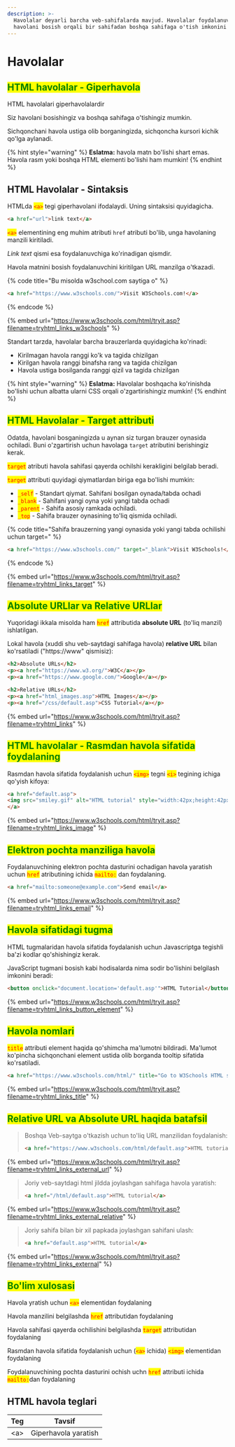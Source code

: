 ```yaml
---
description: >-
  Havolalar deyarli barcha veb-sahifalarda mavjud. Havolalar foydalanuvchilarga
  havolani bosish orqali bir sahifadan boshqa sahifaga o'tish imkonini beradi.
---
```


# Havolalar

## <mark style="color:green;">HTML havolalar - Giperhavola</mark>

HTML havolalari giperhavolalardir

Siz havolani bosishingiz va boshqa sahifaga o'tishingiz mumkin.

Sichqonchani havola ustiga olib borganingizda, sichqoncha kursori kichik qo'lga aylanadi.

{% hint style="warning" %}
**Eslatma:** havola matn bo'lishi shart emas. Havola rasm yoki boshqa HTML elementi bo'lishi ham mumkin!
{% endhint %}

## HTML Havolalar - Sintaksis

HTMLda <mark style="color:red;">`<a>`</mark> tegi giperhavolani ifodalaydi. Uning sintaksisi quyidagicha.

```html
<a href="url">link text</a>
```

<mark style="color:red;">`<a>`</mark> elementining eng muhim atributi `href` atributi bo'lib, unga havolaning manzili kiritiladi.

_Link text_ qismi esa foydalanuvchiga ko'rinadigan qismdir.

Havola matnini bosish foydalanuvchini kiritilgan URL manzilga o'tkazadi.

{% code title="Bu misolda w3school.com saytiga o" %}
```html
<a href="https://www.w3schools.com/">Visit W3Schools.com!</a>
```
{% endcode %}

{% embed url="https://www.w3schools.com/html/tryit.asp?filename=tryhtml_links_w3schools" %}

Standart tarzda, havolalar barcha brauzerlarda quyidagicha ko'rinadi:

* Kirilmagan havola ranggi ko'k va tagida chizilgan
* Kirilgan havola ranggi binafsha rang va tagida chizilgan
* Havola ustiga bosilganda ranggi qizil va tagida chizilgan

{% hint style="warning" %}
**Eslatma:** Havolalar boshqacha ko'rinishda bo'lishi uchun albatta ularni CSS orqali o'zgartirishingiz mumkin!
{% endhint %}

## <mark style="color:green;">HTML Havolalar - Target attributi</mark>

Odatda, havolani bosganingizda u aynan siz turgan brauzer oynasida ochiladi. Buni o'zgartirish uchun havolaga `target` atributini berishingiz kerak.

<mark style="color:red;">`target`</mark> atributi havola sahifasi qayerda ochilshi kerakligini belgilab beradi.

<mark style="color:red;">`target`</mark> attributi quyidagi qiymatlardan biriga ega bo'lishi mumkin:

* <mark style="color:red;">`_self`</mark> - Standart qiymat. Sahifani bosilgan oynada/tabda ochadi
* <mark style="color:red;">`_blank`</mark> - Sahifani yangi oyna yoki yangi tabda ochadi
* <mark style="color:red;">`_parent`</mark> - Sahifa asosiy ramkada ochiladi.
* <mark style="color:red;">`_top`</mark> - Sahifa brauzer oynasining to'liq qismida ochiladi.

{% code title="Sahifa brauzerning yangi oynasida yoki yangi tabda ochilishi uchun  target=" %}
```html
<a href="https://www.w3schools.com/" target="_blank">Visit W3Schools!</a>
```
{% endcode %}

{% embed url="https://www.w3schools.com/html/tryit.asp?filename=tryhtml_links_target" %}

## <mark style="color:green;">Absolute URLlar va Relative URLlar</mark>

Yuqoridagi ikkala misolda ham <mark style="color:red;">`href`</mark> attributida **absolute URL** (to'liq manzil) ishlatilgan.

Lokal havola (xuddi shu veb-saytdagi sahifaga havola) **relative URL** bilan ko'rsatiladi ("https://www" qismisiz):

```html
<h2>Absolute URLs</h2>
<p><a href="https://www.w3.org/">W3C</a></p>
<p><a href="https://www.google.com/">Google</a></p>

<h2>Relative URLs</h2>
<p><a href="html_images.asp">HTML Images</a></p>
<p><a href="/css/default.asp">CSS Tutorial</a></p>
```

{% embed url="https://www.w3schools.com/html/tryit.asp?filename=tryhtml_links" %}

## <mark style="color:green;">HTML havolalar - Rasmdan havola sifatida foydalaning</mark>

Rasmdan havola sifatida foydalanish uchun <mark style="color:red;">`<img>`</mark> tegni <mark style="color:red;">`<i>`</mark> tegining ichiga qo'yish kifoya:

```html
<a href="default.asp">
<img src="smiley.gif" alt="HTML tutorial" style="width:42px;height:42px;">
</a>
```

{% embed url="https://www.w3schools.com/html/tryit.asp?filename=tryhtml_links_image" %}

## <mark style="color:green;">Elektron pochta manziliga havola</mark>

Foydalanuvchining elektron pochta dasturini ochadigan havola yaratish uchun <mark style="color:red;">`href`</mark> atributining ichida <mark style="color:red;">`mailto:`</mark> dan foydalaning.

```html
<a href="mailto:someone@example.com">Send email</a>
```

{% embed url="https://www.w3schools.com/html/tryit.asp?filename=tryhtml_links_email" %}

## <mark style="color:green;">Havola sifatidagi tugma</mark>

HTML tugmalaridan havola sifatida foydalanish uchun Javascriptga tegishli ba'zi kodlar qo'shishingiz kerak.

JavaScript tugmani bosish kabi hodisalarda nima sodir bo'lishini belgilash imkonini beradi:

```html
<button onclick="document.location='default.asp'">HTML Tutorial</button>
```

{% embed url="https://www.w3schools.com/html/tryit.asp?filename=tryhtml_links_button_element" %}

## <mark style="color:green;">Havola nomlari</mark>

<mark style="color:red;">`title`</mark> attributi element haqida qo'shimcha ma'lumotni bildiradi. Ma'lumot ko'pincha sichqonchani element ustida olib borganda tooltip sifatida ko'rsatiladi.

```html
<a href="https://www.w3schools.com/html/" title="Go to W3Schools HTML section">Visit our HTML Tutorial</a>
```

{% embed url="https://www.w3schools.com/html/tryit.asp?filename=tryhtml_links_title" %}

## <mark style="color:green;">Relative URL va Absolute URL haqida batafsil</mark>

> Boshqa Veb-saytga o'tkazish uchun to'liq URL manzilidan foydalanish:
>
> ```html
> <a href="https://www.w3schools.com/html/default.asp">HTML tutorial</a>
> ```

{% embed url="https://www.w3schools.com/html/tryit.asp?filename=tryhtml_links_external_url" %}

> Joriy veb-saytdagi html jildda joylashgan sahifaga havola yaratish:
>
> ```html
> <a href="/html/default.asp">HTML tutorial</a>
> ```

{% embed url="https://www.w3schools.com/html/tryit.asp?filename=tryhtml_links_external_relative" %}

> Joriy sahifa bilan bir xil papkada joylashgan sahifani ulash:
>
> ```html
> <a href="default.asp">HTML tutorial</a>
> ```

{% embed url="https://www.w3schools.com/html/tryit.asp?filename=tryhtml_links_external" %}

## <mark style="color:green;">Bo'lim xulosasi</mark>

Havola yratish uchun <mark style="color:red;">`<a>`</mark> elementidan foydalaning

Havola manzilini belgilashda <mark style="color:red;">`href`</mark> attributidan foydalaning

Havola sahifasi qayerda ochilishini belgilashda <mark style="color:red;">`target`</mark> attributidan foydalaning

Rasmdan havola sifatida foydalanish uchun (<mark style="color:red;">`<a>`</mark> ichida) <mark style="color:red;">`<img>`</mark> elementidan foydalaning

Foydalanuvchining pochta dasturini ochish uchn <mark style="color:red;">`href`</mark> attributi ichida <mark style="color:red;">`mailto:`</mark>dan foydalaning

## HTML havola teglari

| Teg  | Tavsif               |
| ---- | -------------------- |
| \<a> | Giperhavola yaratish |
